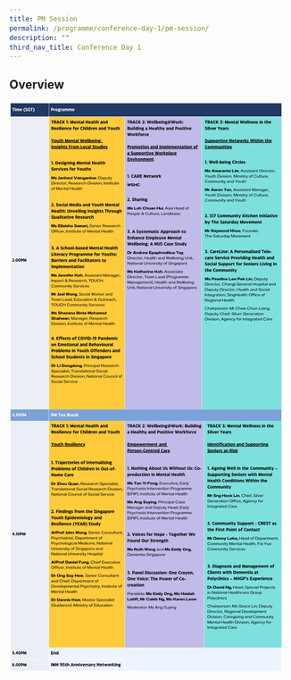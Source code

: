 ```yaml
---
title: PM Session
permalink: /programme/conference-day-1/pm-session/
description: ""
third_nav_title: Conference Day 1
---
```

## Overview
<div style="display: flex; flex-wrap: wrap;">
  <div style="flex-basis: 100%; max-width: 100%;">
    <img alt="day1_pm" src="/images/day1pm_v09.png">
  </div>
</div>